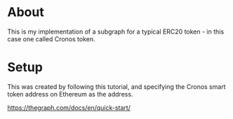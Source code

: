 # About

This is my implementation of a subgraph for a typical ERC20 token - in this case one called Cronos token.

# Setup

This was created by following this tutorial, and specifying the Cronos smart token address on Ethereum as the address.

https://thegraph.com/docs/en/quick-start/

